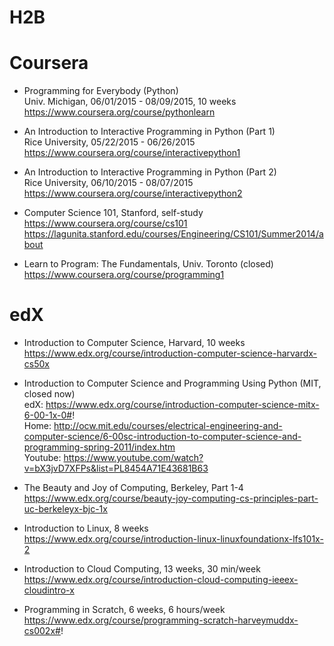 # H2B

# Coursera
* Programming for Everybody (Python)
<br>Univ. Michigan, 06/01/2015 - 08/09/2015, 10 weeks
<br>https://www.coursera.org/course/pythonlearn

* An Introduction to Interactive Programming in Python (Part 1)
<br>Rice University, 05/22/2015 - 06/26/2015
<br>https://www.coursera.org/course/interactivepython1

* An Introduction to Interactive Programming in Python (Part 2)
<br>Rice University, 06/10/2015 - 08/07/2015
<br>https://www.coursera.org/course/interactivepython2

* Computer Science 101, Stanford, self-study
<br>https://www.coursera.org/course/cs101
<br>https://lagunita.stanford.edu/courses/Engineering/CS101/Summer2014/about

* Learn to Program: The Fundamentals, Univ. Toronto (closed)
<br>https://www.coursera.org/course/programming1

# edX
* Introduction to Computer Science, Harvard, 10 weeks
<br>https://www.edx.org/course/introduction-computer-science-harvardx-cs50x

* Introduction to Computer Science and Programming Using Python (MIT, closed now)
<br>edX: https://www.edx.org/course/introduction-computer-science-mitx-6-00-1x-0#!
<br>Home: http://ocw.mit.edu/courses/electrical-engineering-and-computer-science/6-00sc-introduction-to-computer-science-and-programming-spring-2011/index.htm
<br>Youtube: https://www.youtube.com/watch?v=bX3jvD7XFPs&list=PL8454A71E43681B63 


* The Beauty and Joy of Computing, Berkeley, Part 1-4
<br>https://www.edx.org/course/beauty-joy-computing-cs-principles-part-uc-berkeleyx-bjc-1x

* Introduction to Linux, 8 weeks
<br>https://www.edx.org/course/introduction-linux-linuxfoundationx-lfs101x-2

* Introduction to Cloud Computing, 13 weeks, 30 min/week
<br>https://www.edx.org/course/introduction-cloud-computing-ieeex-cloudintro-x

* Programming in Scratch, 6 weeks, 6 hours/week
<br>https://www.edx.org/course/programming-scratch-harveymuddx-cs002x#!



